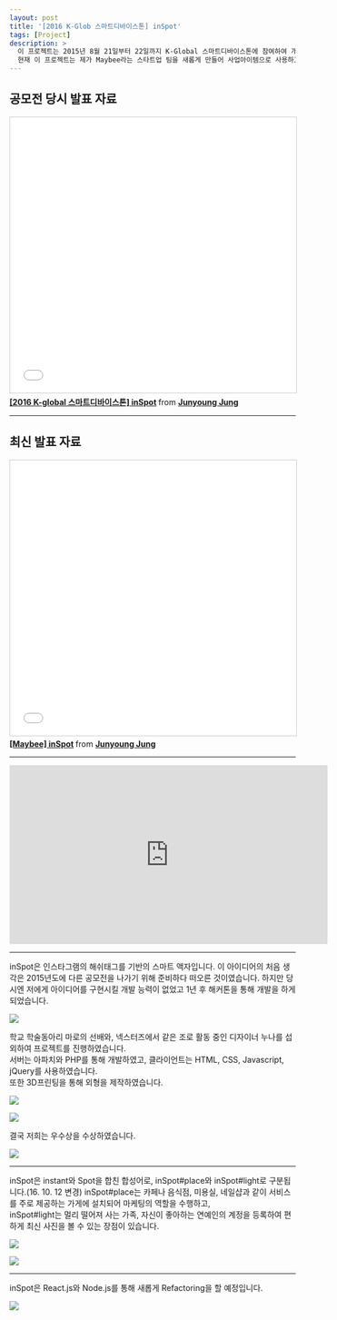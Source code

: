 ```yaml
---
layout: post
title: '[2016 K-Glob 스마트디바이스톤] inSpot'
tags: [Project]
description: >
  이 프로젝트는 2015년 8월 21일부터 22일까지 K-Global 스마트디바이스톤에 참여하여 개발하였습니다.  
  현재 이 프로젝트는 제가 Maybee라는 스타트업 팀을 새롭게 만들어 사업아이템으로 사용하고 있습니다.
---
```

## 공모전 당시 발표 자료

<iframe src="//www.slideshare.net/slideshow/embed_code/key/mGPjyOgPhtVmHg" width="595" height="485" frameborder="0" marginwidth="0" marginheight="0" scrolling="no" style="border:1px solid #CCC; border-width:1px; margin-bottom:5px; max-width: 100%;" allowfullscreen> </iframe> <div style="margin-bottom:5px"> <strong> <a href="//www.slideshare.net/JunyoungJung8/2016-kglobal-inspot" title="[2016 K-global 스마트디바이스톤] inSpot" target="_blank">[2016 K-global 스마트디바이스톤] inSpot</a> </strong> from <strong><a target="_blank" href="//www.slideshare.net/JunyoungJung8">Junyoung Jung</a></strong> </div>

***

## 최신 발표 자료

<iframe src="//www.slideshare.net/slideshow/embed_code/key/xruTABBhyDYntC" width="595" height="485" frameborder="0" marginwidth="0" marginheight="0" scrolling="no" style="border:1px solid #CCC; border-width:1px; margin-bottom:5px; max-width: 100%;" allowfullscreen> </iframe> <div style="margin-bottom:5px"> <strong> <a href="//www.slideshare.net/JunyoungJung8/maybee-inspot-69805235" title="[Maybee] inSpot" target="_blank">[Maybee] inSpot</a> </strong> from <strong><a target="_blank" href="//www.slideshare.net/JunyoungJung8">Junyoung Jung</a></strong> </div>

***

<iframe width="560" height="315" src="https://www.youtube.com/embed/j9xFvVKSiaI" frameborder="0" allowfullscreen></iframe>

***

inSpot은 인스타그램의 해쉬태그를 기반의 스마트 액자입니다. 이 아이디어의 처음 생각은 2015년도에 다른 공모전을 나가기 위해 준비하다 떠오른 것이였습니다. 하지만 당시엔 저에게 아이디어를 구현시킬 개발 능력이 없었고 1년 후 해커톤을 통해 개발을 하게 되었습니다.  

![](/public/img/project/inspot-1.jpeg)

학교 학술동아리 마로의 선배와, 넥스터즈에서 같은 조로 활동 중인 디자이너 누나를 섭외하여 프로젝트를 진행하였습니다.  
서버는 아파치와 PHP를 통해 개발하였고, 클라이언트는 HTML, CSS, Javascript, jQuery를 사용하였습니다.  
또한 3D프린팅을 통해 외형을 제작하였습니다.  

![](/public/img/project/inspot-2.jpeg)  

![](/public/img/project/inspot-3.jpeg)

결국 저희는 우수상을 수상하였습니다.

![](/public/img/project/inspot-7.jpeg)

***

inSpot은 instant와 Spot을 합친 합성어로, inSpot#place와 inSpot#light로 구분됩니다.(16. 10. 12 변경) inSpot#place는 카페나 음식점, 미용실, 네일샵과 같이 서비스를 주로 제공하는 가게에 설치되어 마케팅의 역할을 수행하고,  
inSpot#light는 멀리 떨어져 사는 가족, 자신이 좋아하는 연예인의 계정을 등록하여 편하게 최신 사진을 볼 수 있는 장점이 있습니다.

![](/public/img/project/inspot-4.jpeg)

![](/public/img/project/inspot-6.jpeg)


***

inSpot은 React.js와 Node.js를 통해 새롭게 Refactoring을 할 예정입니다.

![](/public/img/project/inspot-5.jpeg)  


